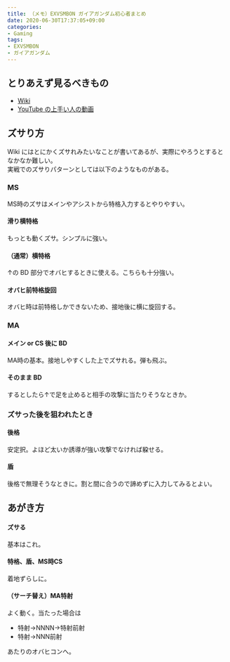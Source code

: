 ```yaml
---
title: （メモ）EXVSMBON ガイアガンダム初心者まとめ
date: 2020-06-30T17:37:05+09:00
categories:
- Gaming
tags:
- EXVSMBON
- ガイアガンダム
---
```


## とりあえず見るべきもの
- [Wiki](https://w.atwiki.jp/gundamexvsmbon/pages/183.html)
- [YouTube の上手い人の動画](https://www.youtube.com/results?search_query=%E3%82%AC%E3%82%A4%E3%82%A2%E3%82%AC%E3%83%B3%E3%83%80%E3%83%A0+EXVSMBON)

## ズサり方
Wiki にはとにかくズサれみたいなことが書いてあるが、実際にやろうとするとなかなか難しい。  
実戦でのズサりパターンとしては以下のようなものがある。

### MS
MS時のズサはメインやアシストから特格入力するとやりやすい。
#### 滑り横特格
もっとも動くズサ。シンプルに強い。  

#### （通常）横特格
↑の BD 部分でオバヒするときに使える。こちらも十分強い。

#### オバヒ前特格旋回
オバヒ時は前特格しかできないため、接地後に横に旋回する。

### MA
#### メイン or CS 後に BD
MA時の基本。接地しやすくした上でズサれる。弾も飛ぶ。

#### そのまま BD
するとしたら↑で足を止めると相手の攻撃に当たりそうなときか。

### ズサった後を狙われたとき
#### 後格
安定択。よほど太いか誘導が強い攻撃でなければ躱せる。

#### 盾
後格で無理そうなときに。割と間に合うので諦めずに入力してみるとよい。

## あがき方

#### ズサる
基本はこれ。

#### 特格、盾、MS時CS
着地ずらしに。

#### （サーチ替え）MA特射
よく動く。当たった場合は

- 特射→NNNN→特射前射  
- 特射→NNN前射

あたりのオバヒコンへ。